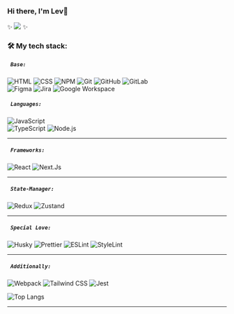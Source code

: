 ### Hi there, I'm Lev💎
✨
<img src='https://media1.tenor.com/m/XPRG-4ujVMIAAAAd/cat-work-in-progress.gif'/>
✨
### :hammer_and_wrench:  My tech stack:
##### ` Base: `
![HTML](https://img.shields.io/badge/HTML-323630?style=for-the-badge&logo=HTML5&logoColor=FF0000)
![CSS](https://img.shields.io/badge/CSS-323630?style=for-the-badge&logo=CSS3&logoColor=1572B6)
![NPM](https://img.shields.io/badge/NPM-323630?style=for-the-badge&logo=npm&logoColor=#CB3837)
![Git](https://img.shields.io/badge/Git-323630?style=for-the-badge&logo=Git&logoColor=F05032)
![GitHub](https://img.shields.io/badge/GitHub-323630?style=for-the-badge&logo=GitHub&logoColor=black)
![GitLab](https://img.shields.io/badge/GitLab-323630?style=for-the-badge&logo=GitLab&logoColor=#FC6D26)<br/>
![Figma](https://img.shields.io/badge/Figma-323630?style=for-the-badge&logo=Figma&logoColor=F24E1E)
![Jira](https://img.shields.io/badge/Jira-323630?style=for-the-badge&logo=Jira&logoColor=0052CC)
![Google Workspace](https://img.shields.io/badge/Google Worksapce-323630?style=for-the-badge&logo=Google&logoColor=4285F4)

##### ` Languages: `
![JavaScript](https://img.shields.io/badge/JavaScript-323630?style=for-the-badge&logo=JavaScript&logoColor=F7DF1E)<br/>
![TypeScript](https://img.shields.io/badge/TypeScript-323630?style=for-the-badge&logo=TypeScript&logoColor=1E90FF)
![Node.js](https://img.shields.io/badge/Node.js-323630?style=for-the-badge&logo=Node.js&logoColor=#339933)
___
##### ` Frameworks: `
![React](https://img.shields.io/badge/React-323630?style=for-the-badge&logo=React&logoColor=87CEFA)
![Next.Js](https://img.shields.io/badge/Next.js-323630?style=for-the-badge&logo=Next.js&logoColor=black)
___
##### ` State-Manager: `
![Redux](https://img.shields.io/badge/Redux-323630?style=for-the-badge&logo=Redux&logoColor=0000CD)
![Zustand](https://img.shields.io/badge/Zustand-323630?style=for-the-badge&logo=Zustand&logoColor=0000CD)
___
##### ` Special Love: `
![Husky](https://img.shields.io/badge/Husky-323630?style=for-the-badge&logo=Husky&logoColor=#F7B93E)
![Prettier](https://img.shields.io/badge/Prettier-323630?style=for-the-badge&logo=Prettier&logoColor=#F7B93E)
![ESLint](https://img.shields.io/badge/ESLint-323630?style=for-the-badge&logo=ESLint&logoColor=4B32C3)
![StyleLint](https://img.shields.io/badge/StyleLint-323630?style=for-the-badge&logo=StyleLint&logoColor=white)
___
##### ` Additionally: `
![Webpack](https://img.shields.io/badge/Webpack-323630?style=for-the-badge&logo=webpack&logoColor=#8DD6F9)
![Tailwind CSS](https://img.shields.io/badge/Tailwind_CSS-323630?style=for-the-badge&logo=tailwind-css&logoColor=#06B6D4)
![Jest](https://img.shields.io/badge/Jest-323630?style=for-the-badge&logo=Jest&logoColor=C21325)

![Top Langs](https://github-readme-stats.vercel.app/api/top-langs/?username=lev-odintsov&layout=compact&theme=tokyonight)
___
<!--
**lev-odintsov/lev-odintsov** is a ✨ _special_ ✨ repository because its `README.md` (this file) appears on your GitHub profile.

Here are some ideas to get you started:

- 🔭 I’m currently working on ...
- 🌱 I’m currently learning ...
- 👯 I’m looking to collaborate on ...
- 🤔 I’m looking for help with ...
- 💬 Ask me about ...
- 📫 How to reach me: ...
- 😄 Pronouns: ...
- ⚡ Fun fact: ...
-->
